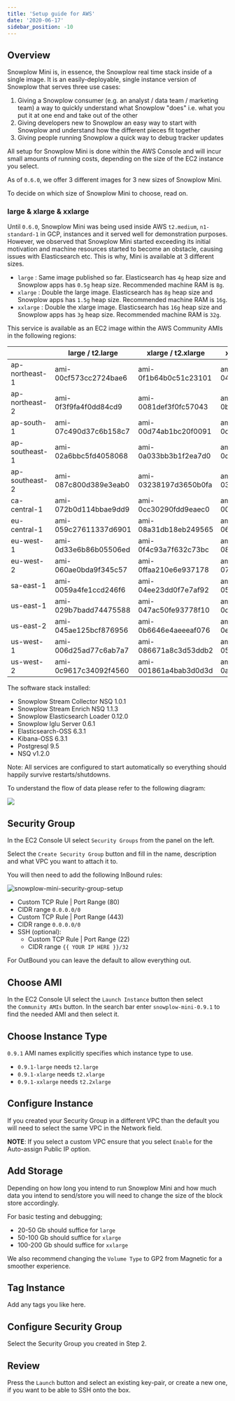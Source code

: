 ```yaml
---
title: 'Setup guide for AWS'
date: '2020-06-17'
sidebar_position: -10
---
```


## Overview

Snowplow Mini is, in essence, the Snowplow real time stack inside of a single image. It is an easily-deployable, single instance version of Snowplow that serves three use cases:

1. Giving a Snowplow consumer (e.g. an analyst / data team / marketing team) a way to quickly understand what Snowplow "does" i.e. what you put it at one end and take out of the other
2. Giving developers new to Snowplow an easy way to start with Snowplow and understand how the different pieces fit together
3. Giving people running Snowplow a quick way to debug tracker updates

All setup for Snowplow Mini is done within the AWS Console and will incur small amounts of running costs, depending on the size of the EC2 instance you select.

As of `0.6.0`, we offer 3 different images for 3 new sizes of Snowplow Mini.

To decide on which size of Snowplow Mini to choose, read on.

### [](https://github.com/snowplow/snowplow-mini/wiki/Setup-guide-AWS#large--xlarge--xxlarge)large & xlarge & xxlarge

Until `0.6.0`, Snowplow Mini was being used inside AWS `t2.medium`, `n1-standard-1` in GCP, instances and it served well for demonstration purposes. However, we observed that Snowplow Mini started exceeding its initial motivation and machine resources started to become an obstacle, causing issues with Elasticsearch etc. This is why, Mini is available at 3 different sizes.

- `large` : Same image published so far. Elasticsearch has `4g` heap size and Snowplow apps has `0.5g` heap size. Recommended machine RAM is `8g`.
- `xlarge` : Double the large image. Elasticsearch has `8g` heap size and Snowplow apps has `1.5g` heap size. Recommended machine RAM is `16g`.
- `xxlarge` : Double the xlarge image. Elasticsearch has `16g` heap size and Snowplow apps has `3g` heap size. Recommended machine RAM is `32g`.

This service is available as an EC2 image within the AWS Community AMIs in the following regions:

|                | large / t2.large      | xlarge / t2.xlarge    | xxlarge / t2.xxlarge  |
| -------------- | --------------------- | --------------------- | --------------------- |
| ap-northeast-1 | ami-00cf573cc2724bae6 | ami-0f1b64b0c51c23101 | ami-042ac0c0a6969d0ee |
| ap-northeast-2 | ami-0f3f9fa4f0dd84cd9 | ami-0081def3f0fc57043 | ami-0be8d873bc36dbd20 |
| ap-south-1     | ami-07c490d37c6b158c7 | ami-00d74ab1bc20f0091 | ami-0cd35d771332bc819 |
| ap-southeast-1 | ami-02a6bbc5fd4058068 | ami-0a033bb3b1f2ea7d0 | ami-0d3555a7482a6d0c6 |
| ap-southeast-2 | ami-087c800d389e3eab0 | ami-03238197d3650b0fa | ami-039f6ced297a84a50 |
| ca-central-1   | ami-072b0d114bbae9dd9 | ami-0cc30290fdd9eaec0 | ami-00e7b45147e916149 |
| eu-central-1   | ami-059c27611337d6901 | ami-08a31db18eb249565 | ami-068812aae63898faf |
| eu-west-1      | ami-0d33e6b86b05506ed | ami-0f4c93a7f632c73bc | ami-083d64747dc6f3a1f |
| eu-west-2      | ami-060ae0bda9f345c57 | ami-0ffaa210e6e937178 | ami-074a7272fd080b34d |
| sa-east-1      | ami-0059a4fe1ccd246f6 | ami-04ee23dd0f7e7af92 | ami-058f081edc91fdf64 |
| us-east-1      | ami-029b7badd74475588 | ami-047ac50fe93778f10 | ami-0c959b323e018e00e |
| us-east-2      | ami-045ae125bcf876956 | ami-0b6646e4aeeeaf076 | ami-0e3a1d9e1ad5a6b86 |
| us-west-1      | ami-006d25ad77c6ab7a7 | ami-086671a8c3d53ddb2 | ami-05c45161738e4f7b4 |
| us-west-2      | ami-0c9617c34092f4560 | ami-001861a4bab3d0d3d | ami-0a5140d75585bcd0a |

The software stack installed:

- Snowplow Stream Collector NSQ 1.0.1
- Snowplow Stream Enrich NSQ 1.1.3
- Snowplow Elasticsearch Loader 0.12.0
- Snowplow Iglu Server 0.6.1
- Elasticsearch-OSS 6.3.1
- Kibana-OSS 6.3.1
- Postgresql 9.5
- NSQ v1.2.0

Note: All services are configured to start automatically so everything should happily survive restarts/shutdowns.

To understand the flow of data please refer to the following diagram:

![](images/snowplow-mini-topology.jpg)

## Security Group

In the EC2 Console UI select `Security Groups` from the panel on the left.

Select the `Create Security Group` button and fill in the name, description and what VPC you want to attach it to.

You will then need to add the following InBound rules:

![snowplow-mini-security-group-setup](images/security-groups-setup.png)

- Custom TCP Rule | Port Range (80)
- CIDR range `0.0.0.0/0`
- Custom TCP Rule | Port Range (443)
- CIDR range `0.0.0.0/0`
- SSH (optional):
  - Custom TCP Rule | Port Range (22)
  - CIDR range `{{ YOUR IP HERE }}/32`

For OutBound you can leave the default to allow everything out.

## Choose AMI

In the EC2 Console UI select the `Launch Instance` button then select the `Community AMIs` button. In the search bar enter `snowplow-mini-0.9.1` to find the needed AMI and then select it.

## Choose Instance Type

`0.9.1` AMI names explicitly specifies which instance type to use.

- `0.9.1-large` needs `t2.large`
- `0.9.1-xlarge` needs `t2.xlarge`
- `0.9.1-xxlarge` needs `t2.2xlarge`

## Configure Instance

If you created your Security Group in a different VPC than the default you will need to select the same VPC in the Network field.

**NOTE**: If you select a custom VPC ensure that you select `Enable` for the Auto-assign Public IP option.

## Add Storage

Depending on how long you intend to run Snowplow Mini and how much data you intend to send/store you will need to change the size of the block store accordingly.

For basic testing and debugging;

- 20-50 Gb should suffice for `large`
- 50-100 Gb should suffice for `xlarge`
- 100-200 Gb should suffice for `xxlarge`

We also recommend changing the `Volume Type` to GP2 from Magnetic for a smoother experience.

## Tag Instance

Add any tags you like here.

## Configure Security Group

Select the Security Group you created in Step 2.

## Review

Press the `Launch` button and select an existing key-pair, or create a new one, if you want to be able to SSH onto the box.
